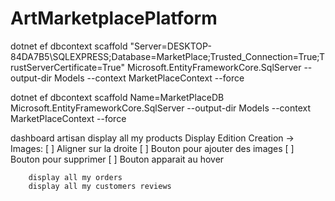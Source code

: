 # ArtMarketplacePlatform
dotnet ef dbcontext scaffold "Server=DESKTOP-84DA7B5\SQLEXPRESS;Database=MarketPlace;Trusted_Connection=True;TrustServerCertificate=True" Microsoft.EntityFrameworkCore.SqlServer --output-dir Models --context MarketPlaceContext --force

dotnet ef dbcontext scaffold Name=MarketPlaceDB Microsoft.EntityFrameworkCore.SqlServer --output-dir Models --context MarketPlaceContext --force

dashboard 
    artisan
        display all my products
            Display
            Edition
            Creation
            -> Images:
                [ ] Aligner sur la droite
                [ ] Bouton pour ajouter des images
                [ ] Bouton pour supprimer
                [ ] Bouton apparait au hover

        display all my orders
        display all my customers reviews
